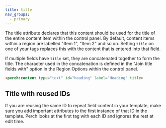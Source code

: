 ```yaml
---
title: title
nav_groups:
  - primary
---
```


The title attribute declares that this content should be used for the title of the entire content item within the control panel. By default, content items within a region are labelled "Item 1", "Item 2" and so on. Setting `title` on one of your tags replaces this with the content that is entered into that field.

If multiple fields have `title` set, they are concatenated together to form the title. The character used in the concatenation is defined in the "Join title fields with" option in the Region Options within the control panel.

```html
<perch:content type="text" id="heading" label="Heading" title>
```

## Title with reused IDs

If you are reusing the same ID to repeat field content in your template, make sure you add important attributes to the first instance of that ID in the template. Perch looks at the first tag with each ID and ignores the rest at edit time.
